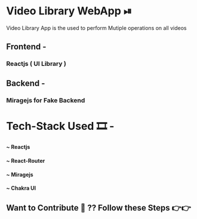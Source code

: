 # Video Library WebApp ⏯
 Video Library App is the used to perform Mutiple  operations on all videos  

 <h2>  Frontend  -  <h3>  Reactjs   (  UI  Library ) </h3>  </h2>  
 <h2>  Backend  -   <h3> Miragejs for Fake Backend </h3> </h2>    

 # Tech-Stack  Used 🎞 -
 <h4> ~ Reactjs  </h4> 
 <h4> ~ React-Router  </h4>
 <h4>  ~ Miragejs  </h4>
 <h4> ~ Chakra UI  </h4>
 
## Want to Contribute 👀 ??   Follow these Steps 👉👉
